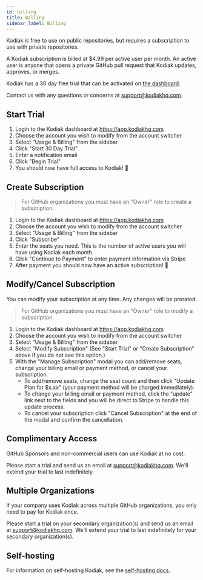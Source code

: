 ```yaml
---
id: billing
title: Billing
sidebar_label: Billing
---
```


Kodiak is free to use on public repositories, but requires a subscription to use with private repositories.

A Kodiak subscription is billed at \$4.99 per active user per month. An active user is anyone that opens a private GitHub pull request that Kodiak updates, approves, or merges.

Kodiak has a 30 day free trial that can be activated on [the dashboard](https://app.kodiakhq.com).

Contact us with any questions or concerns at support@kodiakhq.com.

## Start Trial

1. Login to the Kodiak dashboard at https://app.kodiakhq.com
2. Choose the account you wish to modify from the account switcher
3. Select "Usage & Billing" from the sidebar
4. Click "Start 30 Day Trial"
5. Enter a notification email
6. Click "Begin Trial"
7. You should now have full access to Kodiak! 🎉

## Create Subscription

> For GitHub organizations you must have an "Owner" role to create a subscription.

1. Login to the Kodiak dashboard at https://app.kodiakhq.com
2. Choose the account you wish to modify from the account switcher
3. Select "Usage & Billing" from the sidebar
4. Click "Subscribe"
5. Enter the seats you need. This is the number of active users you will have using Kodiak each month.
6. Click "Continue to Payment" to enter payment information via Stripe
7. After payment you should now have an active subscription! 🎉

## Modify/Cancel Subscription

You can modify your subscription at any time. Any changes will be prorated.

> For GitHub organizations you must have an "Owner" role to modify a subscription.

1. Login to the Kodiak dashboard at https://app.kodiakhq.com
2. Choose the account you wish to modify from the account switcher
3. Select "Usage & Billing" from the sidebar
4. Select "Modify Subscription" (See "Start Trial" or "Create Subscription" above if you do not see this option.)
5. With the "Manage Subscription" modal you can add/remove seats, change your billing email or payment method, or cancel your subscription.
   - To add/remove seats, change the seat count and then click "Update Plan for \$x.xx" (your payment method will be charged immediately).
   - To change your billing email or payment method, click the "update" link next to the fields and you will be direct to Stripe to handle this update process.
   - To cancel your subscription click "Cancel Subscription" at the end of the modal and confirm the cancellation.

## Complimentary Access

GitHub Sponsors and non-commercial users can use Kodiak at no cost.

Please start a trial and send us an email at support@kodiakhq.com. We'll extend your trial to last indefinitely.

## Multiple Organizations

If your company uses Kodiak across multiple GitHub organizations, you only need to pay for Kodiak once.

Please start a trial on your secondary organization(s) and send us an email at support@kodiakhq.com. We'll extend your trial to last indefinitely for your secondary organization(s).

## Self-hosting

For information on self-hosting Kodiak, see the [self-hosting docs](self-hosting.md).
